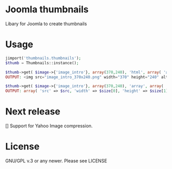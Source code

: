 Joomla thumbnails
=================

Libary for Joomla to create thumbnails

Usage
================
```PHP
jimport('thumbnails.thumbnails');
$thumb = Thumbnails::instance();

$thumb->get( $image->{'image_intro'}, array(370,240), 'html', array( 'alt'=>$image->{'image_intro_alt'}, '{any-attribute}' => '{any_value}' ) );
OUTPUT: <img src="image_intro_370x240.png" width="370" height="240" alt="image_intro_aalt" any-attribute="any_value">

$thumb->get( $image->{'image_intro'}, array(370,240), 'array', array( 'alt'=>$image->{'image_intro_alt'}, '{any-attribute}' => '{any_value}' ) );
OUTPUT: array( 'src' => $src, 'width' => $size[0], 'height' => $size[1], 'created' => $created );
```

Next release
================
[] Support for Yahoo Image compression. 

License
=================
GNU/GPL v.3 or any newer. Please see LICENSE